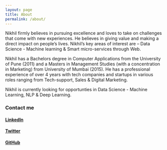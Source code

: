 ```yaml
---
layout: page
title: About
permalink: /about/
---
```


Nikhil firmly believes in pursuing  excellence and loves to take on challenges that come with new experiences. He believes in giving value and making a direct impact on people’s lives. Nikhil’s key areas of interest are – Data Science - Machine learning & Smart micro-services through Web.  

Nikhil has a Bachelors degree in Computer Applications from the University of Pune (2011) and a Masters in Management Studies (with a concentration in Marketing) from University of Mumbai  (2015). He has a professional experience of over 4 years with tech companies and startups in various roles ranging from Tech-support, Sales & Digital Marketing. 

Nikhil is currently looking for opportunties in Data Science - Machine Learning, NLP & Deep Learning.

### Contact me

#### [LinkedIn](https://www.linkedin.com/in/nikhilakki/)
#### [Twitter](https://twitter.com/akkithetechie)
#### [GitHub](https://github.com/nikhilakki)
